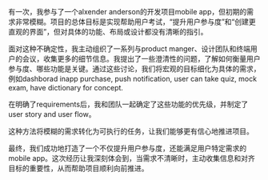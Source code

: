 有一次，我参与了一个alxender anderson的开发项目mobile app，但初期的需求非常模糊。项目的总体目标是实现帮助用户考试，“提升用户参与度”和“创建更直观的界面”，但对具体的功能、布局或设计都没有清晰的指引。

面对这种不确定性，我主动组织了一系列与product manger、设计团队和终端用户的会议，收集更多的细节信息。我提出了一些澄清性的问题，了解如何衡量用户参与度、哪些功能是关键。通过这些讨论，我们将宏观的目标细化为具体的需求，例如dashborad inapp purchase, push notification, user can take quiz, mock exam, have dictionary for concept.

在明确了requirements后，我和团队一起确定了这些功能的优先级，并制定了user story and user flow。

这种方法将模糊的需求转化为可执行的任务，让我们能够更有信心地推进项目。

最终，我们成功地打造了一个不仅提升用户参与度，还能满足用户特定需求的mobile app。这次经历让我深刻体会到，当需求不清晰时，主动收集信息和对齐目标的重要性，从而帮助项目顺利向前推进。

